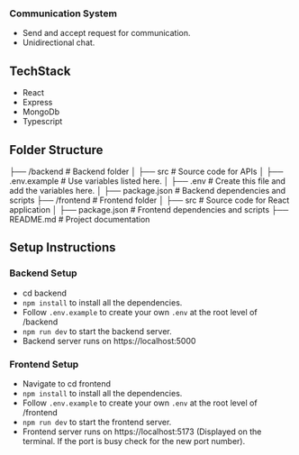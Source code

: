 ### Communication System
- Send and accept request for communication.
- Unidirectional chat.

## TechStack
- React
- Express
- MongoDb
- Typescript

## Folder Structure


├── /backend         # Backend folder
│   ├── src          # Source code for APIs
│   ├── .env.example # Use variables listed here.
│   ├── .env         # Create this file and add the variables here.
│   ├── package.json # Backend dependencies and scripts
├── /frontend        # Frontend folder
│   ├── src          # Source code for React application
│   ├── package.json # Frontend dependencies and scripts
├── README.md        # Project documentation


## Setup Instructions

### Backend Setup
- cd backend
- `npm install` to install all the dependencies.
- Follow `.env.example` to create your own `.env` at the root level of /backend
- `npm run dev` to start the backend server.
- Backend server runs on https://localhost:5000

### Frontend Setup
- Navigate to cd frontend
- `npm install` to install all the dependencies.
- Follow `.env.example` to create your own `.env` at the root level of /frontend
- `npm run dev` to start the frontend server.
- Frontend server runs on https://localhost:5173 (Displayed on the terminal. If the port is busy check for the new port number).

